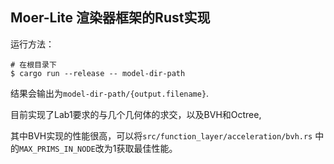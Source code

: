 ## Moer-Lite 渲染器框架的Rust实现

运行方法：

```shell
# 在根目录下
$ cargo run --release -- model-dir-path
```
结果会输出为`model-dir-path/{output.filename}`.

目前实现了Lab1要求的与几个几何体的求交，以及BVH和Octree,

其中BVH实现的性能很高，可以将`src/function_layer/acceleration/bvh.rs`
中的`MAX_PRIMS_IN_NODE`改为1获取最佳性能。

